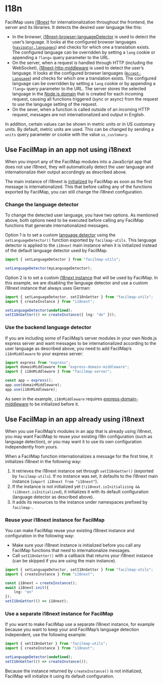 # I18n

FacilMap uses [i18next](https://www.i18next.com/) for internationalization throughout the frontend, the server and its libraries. It detects the desired user language like this:
* In the browser, [i18next-browser-languageDetector](https://github.com/i18next/i18next-browser-languageDetector) is used to detect the user’s language. It looks at the configured browser languages ([`navigator.languages`](https://developer.mozilla.org/en-US/docs/Web/API/Navigator/languages)) and checks for which one a translation exists. The configured language can be overridden by setting a `lang` cookie or appending a `?lang=` query parameter to the URL.
* On the server, when a request is handled through HTTP (including the WebSocket), [i18next-http-middleware](https://www.npmjs.com/package/i18next-http-middleware) is used to detect the user’s language. It looks at the configured browser languages ([`Accept-Language`](https://developer.mozilla.org/en-US/docs/Web/HTTP/Headers/Accept-Language)) and checks for which one a translation exists. The configured language can be overridden by setting a `lang` cookie or by appending a `?lang=` query parameter to the URL. The server stores the selected language in the [Node.js domain](https://nodejs.org/api/domain.html) that is created for each incoming request, causing all functions triggered (sync or async) from the request to use the language setting of the request.
* On the sever, when a function is called outside of an incoming HTTP request, messages are not internationalized and output in English.

In addition, certain values can be shown in metric units or in US customary units. By default, metric units are used. This can be changed by sending a `units` query parameter or cookie with the value `us_customary`.

## Use FacilMap in an app not using i18next

When you import any of the FacilMap modules into a JavaScript app that does not use i18next, they will automatically detect the user language and internationalize their output accordingly as described above.

The main instance of i18next is [initialized](https://www.i18next.com/overview/api#init) by FacilMap as soon as the first message is internationalized. This that before calling any of the functions exported by FacilMap, you can still change the i18next configuration.

### Change the language detector

To change the detected user language, you have two options. As mentioned above, both options need to be executed before calling any FacilMap functions that generate internationalized messages.

Option 1 is to set a custom [language detector](https://www.i18next.com/overview/plugins-and-utils#language-detector) using the `setLanguageDetector()` function exported by `facilmap-utils`. This language detector is applied to the `i18next` main instance when it is initialized instead of the default language detector used by FacilMap.

```typescript
import { setLanguageDetector } from "facilmap-utils";

setLanguageDetector(myLanguageDetector);
```

Option 2 is to set a custom [i18next instance](https://www.i18next.com/overview/api#instance-creation) that will be used by FacilMap. In this example, we are disabling the language detector and use a custom i18next instance that always uses German:

```typescript
import { setLanguageDetector, setI18nGetter } from "facilmap-utils";
import { createInstance } from "i18next";

setLanguageDetector(undefined);
setI18nGetter(() => createInstance({ lng: "de" }));
```

### Use the backend language detector

If you are including some of FacilMap’s server modules in your own Node.js express server and want messages to be internationalized according to the user language as described above, you need to add FacilMap’s `i18nMiddleware` to your express server:
```typescript
import express from "express";
import domainMiddleware from "express-domain-middleware";
import { i18nMiddleware } from "facilmap-server";

const app = express();
app.use(domainMiddleware);
app.use(i18nMiddleware);
```

As seen in the example, `i18nMiddleware` requires [express-domain-middleware](https://www.npmjs.com/package/express-domain-middleware) to be initialized before it.

## Use FacilMap in an app already using i18next

When you use FacilMap’s modules in an app that is already using i18next, you may want FacilMap to reuse your existing i18n configuration (such as language detection), or you may want it to use its own configuration independently from yours.

When a FacilMap function internationalizes a message for the first time, it initializes i18next in the following way:
1. It retrieves the i18next instance set through `setI18nGetter()` (exported by `facilmap-utils`). If no instance was set, it defaults to the i18next main instance (`import i18next from "i18next"`).
2. If the instance is not initialized yet (`!i18next.isInitializing && !i18next.isInitialized`), it initializes it with its default configuration (language detector as described above).
3. It adds its resources to the instance under namespaces prefixed by `facilmap-`.

### Reuse your i18next instance for FacilMap

You can make FacilMap reuse your existing i18next instance and configuration in the following way:
* Make sure your i18next instance is initialized before you call any FacilMap functions that need to internationalize messages.
* Call `setI18nGetter()` with a callback that returns your i18next instance (can be skipped if you are using the main instance).

```typescript
import { setLanguageDetector, setI18nGetter } from "facilmap-utils";
import { createInstance } from "i18next";

const i18next = createInstance();
await i18next.init({
	lng: "en"
});
setI18nGetter(() => i18next);
```

### Use a separate i18next instance for FacilMap

If you want to make FacilMap use a separate i18next instance, for example because you want to keep your and FacilMap’s language detection independent, use the following example:

```typescript
import { setI18nGetter } from "facilmap-utils";
import { createInstance } from "i18next";

setLanguageDetector(undefined);
setI18nGetter(() => createInstance());
```

Because the instance returned by `createInstance()` is not initialized, FacilMap will initialize it using its default configuration.